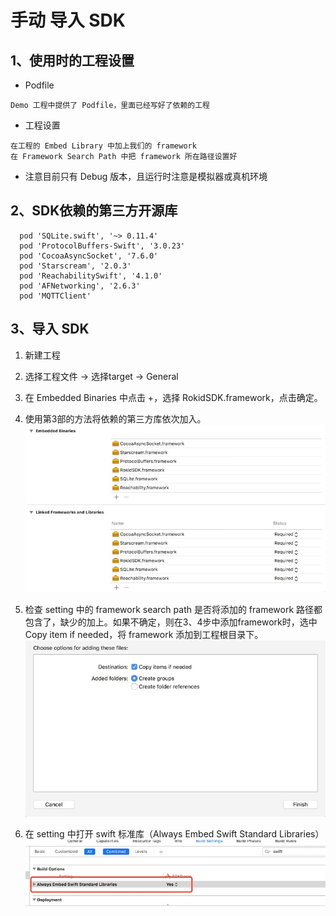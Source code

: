 # 手动 导入 SDK

## 1、使用时的工程设置

* Podfile

```
Demo 工程中提供了 Podfile，里面已经写好了依赖的工程
```

* 工程设置

```
在工程的 Embed Library 中加上我们的 framework
在 Framework Search Path 中把 framework 所在路径设置好
```

* 注意目前只有 Debug 版本，且运行时注意是模拟器或真机环境 

## 2、SDK依赖的第三方开源库

```
  pod 'SQLite.swift', '~> 0.11.4'
  pod 'ProtocolBuffers-Swift', '3.0.23'
  pod 'CocoaAsyncSocket', '7.6.0'
  pod 'Starscream', '2.0.3'
  pod 'ReachabilitySwift', '4.1.0'
  pod 'AFNetworking', '2.6.3'
  pod 'MQTTClient'
```

## 3、导入 SDK

1. 新建工程

2. 选择工程文件 -> 选择target -> General

3. 在 Embedded Binaries 中点击 +，选择 RokidSDK.framework，点击确定。

4. 使用第3部的方法将依赖的第三方库依次加入。
![](media/15263095346451.jpg)

5. 检查 setting 中的 framework search path 是否将添加的 framework 路径都包含了，缺少的加上。如果不确定，则在3、4步中添加framework时，选中 Copy item if needed，将 framework 添加到工程根目录下。
![](media/15263095507653.jpg)

6. 在 setting 中打开 swift 标准库（Always Embed Swift Standard Libraries）
![](media/15263095679483.jpg)


